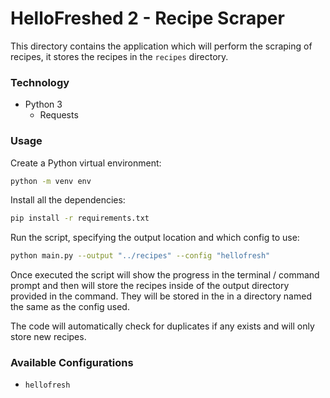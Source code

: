 # HelloFreshed 2 - Recipe Scraper

This directory contains the application which will perform the scraping of recipes, it stores the recipes in the `recipes` directory.

### Technology

* Python 3
  * Requests

### Usage

Create a Python virtual environment:

```bash
python -m venv env
```

Install all the dependencies:

```bash
pip install -r requirements.txt
```

Run the script, specifying the output location and which config to use:

```bash
python main.py --output "../recipes" --config "hellofresh"
```

Once executed the script will show the progress in the terminal / command prompt and then will store the recipes inside of the output directory provided in the command. They will be stored in the in a directory named the same as the config used.

The code will automatically check for duplicates if any exists and will only store new recipes.

### Available Configurations

* `hellofresh`